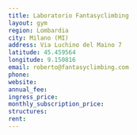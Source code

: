 ```yaml
---
title: Laboratorio Fantasyclimbing
layout: gym
region: Lombardia
city: Milano (MI)
address: Via Luchino del Maino 7
latitude: 45.459564
longitude: 9.150816
email: roberto@fantasyclimbing.com
phone: 
website: 
annual_fee: 
ingress_price: 
monthly_subscription_price: 
structures: 
rent: 
---
```



